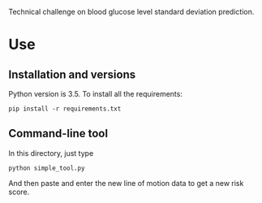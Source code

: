 Technical challenge on blood glucose level standard deviation prediction.

# Use
## Installation and versions
Python version is 3.5.
To install all the requirements:
```shell
pip install -r requirements.txt
```
## Command-line tool
In this directory, just type
```shell
python simple_tool.py
```
And then paste and enter the new line of motion data to get a new risk score.
